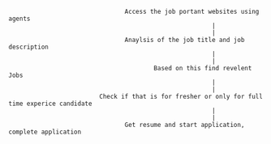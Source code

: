                                     Access the job portant websites using agents
                                                            |
                                                            |
                                    Anaylsis of the job title and job description
                                                            |
                                                            |
                                            Based on this find revelent Jobs
                                                            |
                                                            |
                             Check if that is for fresher or only for full time experice candidate
                                                            |
                                                            |
                                    Get resume and start application, complete application

